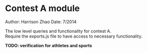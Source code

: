 Contest A module
====================================
Author: Harrison Zhao
Date: 7/2014

The low level queries and functionality for contest A. <br>
Require the exports.js file to have access to necessary functionality. <br>

<b>TODO: verification for athletes and sports <b>